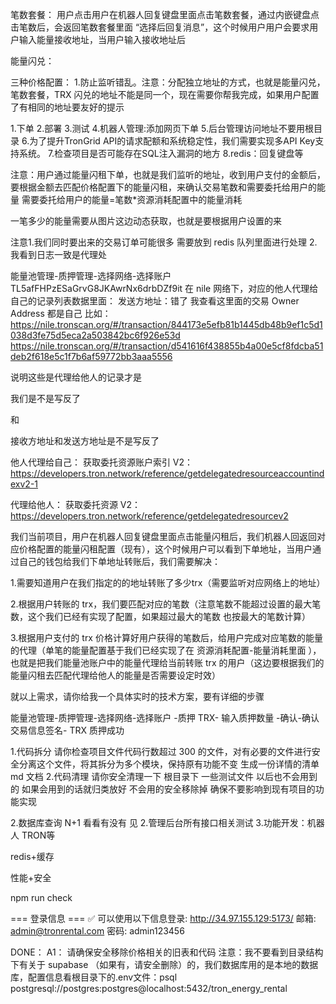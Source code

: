 
笔数套餐：
用户点击用户在机器人回复键盘里面点击笔数套餐，通过内嵌键盘点击笔数后，会返回笔数套餐里面  “选择后回复消息”，这个时候用户用户会要求用户输入能量接收地址，当用户输入接收地址后


能量闪兑：




三种价格配置：
1.防止监听错乱。注意：分配独立地址的方式，也就是能量闪兑，笔数套餐，TRX 闪兑的地址不能是同一个，现在需要你帮我完成，如果用户配置了有相同的地址要友好的提示










1.下单
2.部署
3.测试
4.机器人管理:添加网页下单
5.后台管理访问地址不要用根目录
6.为了提升TronGrid API的请求配额和系统稳定性，我们需要实现多API Key支持系统。
7.检查项目是否可能存在SQL注入漏洞的地方
8.redis：回复键盘等










注意：用户通过能量闪租下单，也就是我们监听的地址，收到用户支付的金额后，要根据金额去匹配价格配置下的能量闪租，来确认交易笔数和需要委托给用户的能量
需要委托给用户的能量=笔数*资源消耗配置中的能量消耗


一笔多少的能量需要从图片这边动态获取，也就是要根据用户设置的来




注意1.我们同时要出来的交易订单可能很多 需要放到 redis 队列里面进行处理 2.我看到日志一致是代理处


能量池管理-质押管理-选择网络-选择账户
TL5afFHPzESaGrvG8JKAwrNx6drbDZf9it
在 nile 网络下，对应的他人代理给自己的记录列表数据里面：
发送方地址：错了
我查看这里面的交易
Owner Address 都是自己
比如：https://nile.tronscan.org/#/transaction/844173e5efb81b1445db48b9ef1c5d1038d3fe75d5eca2a503842bc6f926e53d
https://nile.tronscan.org/#/transaction/d541616f438855b4a00e5cf8fdcba51deb2f618e5c1f7b6af59772bb3aaa5556

说明这些是代理给他人的记录才是

我们是不是写反了

和


接收方地址和发送方地址是不是写反了



他人代理给自己：
获取委托资源账户索引 V2：https://developers.tron.network/reference/getdelegatedresourceaccountindexv2-1

代理给他人：
获取委托资源 V2：https://developers.tron.network/reference/getdelegatedresourcev2







我们当前项目，用户在机器人回复键盘里面点击能量闪租后，我们机器人回返回对应价格配置的能量闪租配置（现有），这个时候用户可以看到下单地址，当用户通过自己的钱包给我们下单地址转账后，我们需要解决：

1.需要知道用户在我们指定的的地址转账了多少trx（需要监听对应网络上的地址）

2.根据用户转账的 trx，我们要匹配对应的笔数（注意笔数不能超过设置的最大笔数，这个我们已经有实现了配置，如果超过最大的笔数 也按最大的笔数计算）


3.根据用户支付的 trx 价格计算好用户获得的笔数后，给用户完成对应笔数的能量的代理（单笔的能量配置基于我们已经实现了在 资源消耗配置-能量消耗里面 ），也就是把我们能量池账户中的能量代理给当前转账 trx 的用户（这边要根据我们的能量闪租去匹配代理给他人的能量是否需要设定时效）

就以上需求，请你给我一个具体实时的技术方案，要有详细的步骤



能量池管理-质押管理-选择网络-选择账户 -质押 TRX- 输入质押数量 -确认-确认交易信息签名- TRX 质押成功
















1.代码拆分
请你检查项目文件代码行数超过 300 的文件，对有必要的文件进行安全分离这个文件，将其拆分为多个模块，保持原有功能不变 生成一份详情的清单 md 文档
2.代码清理
请你安全清理一下 根目录下 一些测试文件 以后也不会用到的 如果会用到的话就归类放好 不会用的安全移除掉 确保不要影响到现有项目的功能实现 

2.数据库查询 N+1 看看有没有
见 
2.管理后台所有接口相关测试
3.功能开发：机器人 TRON等

redis+缓存

性能+安全


npm run check 


=== 登录信息 ===
✅ 可以使用以下信息登录:
http://34.97.155.129:5173/
邮箱: admin@tronrental.com
密码: admin123456







DONE：
A1：
请确保安全移除价格相关的旧表和代码 
注意：我不要看到目录结构下有关于 supabase （如果有，请安全删除）的，我们数据库用的是本地的数据库，配置信息看根目录下的.env文件：psql postgresql://postgres:postgres@localhost:5432/tron_energy_rental